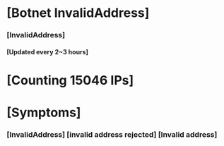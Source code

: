 # [Botnet InvalidAddress]
### [InvalidAddress]
#### [Updated every 2~3 hours]

# [Counting 15046 IPs]

# [Symptoms] 

###   [InvalidAddress] [invalid address rejected] [Invalid address]
